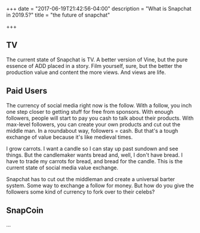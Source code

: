 +++
date = "2017-06-19T21:42:56-04:00"
description = "What is Snapchat in 2019.5?"
title = "the future of snapchat"

+++

TV
--

The current state of Snapchat is TV.  A better version of Vine, but the pure essence of ADD placed in a story.  Film yourself, sure, but the better the production value and content the more views. And views are life.

Paid Users
----------

The currency of social media right now is the follow.  With a follow, you inch one step closer to getting stuff for free from sponsors.  With enough followers, people will start to pay you cash to talk about their products.  With max-level followers, you can create your own products and cut out the middle man.  In a roundabout way, followers = cash.  But that's a tough exchange of value because it's like medieval times.

I grow carrots.  I want a candle so I can stay up past sundown and see things.  But the candlemaker wants bread and, well, I don't have bread.  I have to trade my carrots for bread, and bread for the candle.  This is the current state of social media value exchange.

Snapchat has to cut out the middleman and create a universal barter system.  Some way to exchange a follow for money.  But how do you give the followers some kind of currency to fork over to their celebs?

SnapCoin
--------

...
